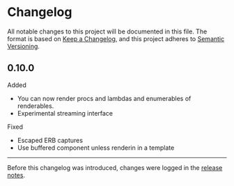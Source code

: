 # Changelog

All notable changes to this project will be documented in this file. The format is based on [Keep a Changelog](https://keepachangelog.com/en/1.0.0/), and this project adheres to [Semantic Versioning](https://semver.org/spec/v2.0.0.html).

## 0.10.0

Added

- You can now render procs and lambdas and enumerables of renderables.
- Experimental streaming interface

Fixed

- Escaped ERB captures
- Use buffered component unless renderin in a template

***

Before this changelog was introduced, changes were logged in the [release notes](https://github.com/phlex-ruby/phlex/releases).
